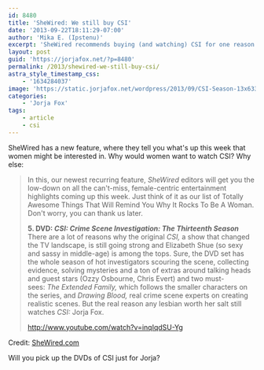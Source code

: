 ```yaml
---
id: 8480
title: 'SheWired: We still buy CSI'
date: '2013-09-22T18:11:29-07:00'
author: 'Mika E. (Ipstenu)'
excerpt: 'SheWired recommends buying (and watching) CSI for one reason. Bet you can guess what.'
layout: post
guid: 'https://jorjafox.net/?p=8480'
permalink: /2013/shewired-we-still-buy-csi/
astra_style_timestamp_css:
    - '1634284037'
image: 'https://static.jorjafox.net/wordpress/2013/09/CSI-Season-13x633.jpg'
categories:
    - 'Jorja Fox'
tags:
    - article
    - csi
---
```


SheWired has a new feature, where they tell you what's up this week that women might be interested in. Why would women want to watch CSI? Why else:
<blockquote>In this, our newest recurring feature, <em>SheWired</em> editors will get you the low-down on all the can't-miss, female-centric entertainment highlights coming up this week. Just think of it as our list of Totally Awesome Things That Will Remind You Why It Rocks To Be A Woman. Don't worry, you can thank us later.

<strong>5. DVD: <em>CSI: Crime Scene Investigation: The Thirteenth Season</em></strong>
There are a lot of reasons why the original <em>CSI, </em>a show that changed the TV landscape, is still going strong and Elizabeth Shue (so sexy and sassy in middle-age) is among the tops. Sure, the DVD set has the whole season of hot investigators scouring the scene, collecting evidence, solving mysteries and a ton of extras around talking heads and guest stars (Ozzy Osbourne, Chris Evert) and two must-sees: <em>The Extended Family,</em> which follows the smaller characters on the series, and <em>Drawing Blood,</em> real crime scene experts on creating realistic scenes. But the real reason any lesbian worth her salt still watches <em>CSI:</em> Jorja Fox.

http://www.youtube.com/watch?v=inqIqdSU-Yg

</blockquote>

Credit: <a href="http://www.shewired.com/box-office/2013/09/20/broad-sheet-lovers-tweens-and-nina-simone-tribute?page=0,5">SheWired.com</a>

Will you pick up the DVDs of CSI just for Jorja?